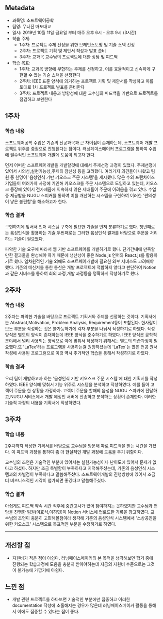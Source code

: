 ## Metadata

- 과목명: 소프트웨어공학
- 팀명: 무너진 마포대교
- 일시: 2019년 10월 11일 금요일 부터 매주 오후 6시 - 오후 9시 (3시간)
- 학습 주제:
  - 1주차: 프로젝트 주제 선정을 위한 브레인스토밍 및 기술 스택 선정
  - 2주차: 프로젝트 기획 및 제안서 작성과 발표 준비
  - 3주차: 교과목 교수님의 프로젝트에 대한 상담 및 피드백
- 학습 목표:
  - 1주차: 교과목 방향에 부합하는 주제를 선정하고, 이를 효율적이고 신속하게 구현할 수 있는 기술 스택을 선정한다
  - 2주차: IEEE 표준 양식에 의거하는 프로젝트 기획 및 제안서를 작성하고 이를 토대로 1차 프로젝트 발표를 준비한다
  - 3주차: 프로젝트 내용과 방향성에 대한 교수님의 피드백을 기반으로 프로젝트를 점검하고 보완한다

## 1주차

### 학습 내용

소프트웨어공학 수업은 기존의 전공과목과 큰 차이점이 존재하는데, 소프트웨어 개발 프로젝트 위주를 중점으로 진행된다는 점이다. 러닝페이스메이커 프로그램을 통하여 수업에 필수적인 소프트웨어 개발에 도움이 되고자 한다.

먼저 어떠한 소프트웨어개발을 개발할것에 대해서 주제선정 과정이 있었다. 주제선정에 있어서 시의성,실현가능성,주제의 참신성 등을 고려했다. 여러가지 의견들이 나왔고 팀원 중 한명이 '음성인식 기반 키오스크 주문 시스템'을 제시했다. 많은 수의 프랜차이즈 기업들이 여러가지 사정에 기인해 키오스크를 주문 시스템으로 도입하고 있는데, 키오스크 등장에 있어서 전자제품에 익숙하지 않은 세대들이 주문에 어려움을 겪고 있다. 수업 중 제공받을 NUGU 스피커를 통하여 이를 개선하는 시스템을 구현하여 이러한 '편의성이 낳은 불편함'을 해소하고자 한다.

### 학습 결과
구현하기에 앞서서 먼저 시스템 구축에 필요한 기술을 먼저 분류하기로 했다. 첫번째로는 음성인식을 활용하는 기술,두번째로는 그러한 음성인식 결과를 바탕으로 주문을 처리하는 기술이 필요했다.

파악한 기술 요구에 따라서 웹 기반 소프트웨어를 개발하기로 했다. 단기간내에 만족할만한 결과물을 완성해야 하기 때문에 생산성이 좋은 Node.js 언어와 React.js를 활용하기로 했다. 일차원적인 기술 외에도 소프트웨어개발에 필요한 외부 서비스도 고려해야 했다. 기존의 메신저를 통한 통신은 개발 프로젝트에 적합하지 않다고 판단하여 Notion과 같은 서비스를 통하여 회의 과정,개발 과정등을 명확하게 작성하기로 했다.

## 2주차

### 학습 내용
2주차는 파악한 기술을 바탕으로 프로젝트 기획서와 주제를 선정하는 것이다. 기획서에는 Abstract,Motivation, Problem Analysis, Requirement등이 포함된다. 한사람이 모든 부분을 작성하는 것은 불가능하기에 각자 부분을 나눠서 작성하기로 하였다. 작성양식은 별도의 양식이 존재하는데 IEEE 양식을 준수하기로 하였다. IEEE 양식은 공학적 분야에서 널리 사용되는 양식으로 이에 맞춰서 작성하기 위해서는 별도의 학습과정이 필요했다.또 'LaTex'라는 프로그램을 사용하는걸 권장하셨는데 'LaTex'는 많은 전공 원서 작성에 사용된 프로그램으로 이것 역시 추가적인 학습을 통해서 작성하기로 하였다.

### 학습 결과
우리 팀이 개발하고자 하는 '음성인식 기반 키오스크 주문 시스템'에 대한 기획서를 작성하였다. IEEE 양식에 맞춰서 기능 위주로 시스템을 분석하고 작성하였다. 예를 들어 고객이 주문을 한 상황을 가정하자. 고객이 주문을 할때의 음성을 NUGU 스피커에 전달하고,NUGU 서비스에서 개발 예정인 서버에 전송하고 분석하는 상황이 존재한다. 이러한 기술적 과정의 내용을 기획서에 작성하였다.

## 3주차

### 학습 내용

2주차까지 작성한 기획서를 바탕으로 교수님을 방문해 따로 피드백을 받는 시간을 가졌다. 이 피드백 과정을 통하여 좀 더 현실적인 개발 과정에 도움을 주기 위함이다.

교수님의 조언은 기술적인 부분에 있어서는 실현가능성이나 난이도에 있어서 문제가 없다고 하셨다. 하지만 조금 특별함이 부족하다고 지적해주셨는데, 기존의 음성인식 시스템과의 차별점이 부족하다고 말씀해주셨다. 소프트웨어개발의 진행방향에 있어서 조금 더 비즈니스적인 시각이 첨가되면 좋겠다고 말씀해주셨다.

### 학습 결과
아쉽게도 피드백 약속 시간 직후에 중간고사가 있어 참여하지는 못하였지만 교수님과 면담을 진행한 팀원(이효식,이하민)이 Notion 서비스에 업로드한 기록을 참고하였다. 교수님의 조언이 충분히 고민해볼점이라 생각해 기존의 음성인식 시스템에서 '소상공인을 위한 키오스크' 시스템으로 목표적인 부분을 수정하기로 하였다.

---

## 개선할 점

- 지원비가 적은 점이 아쉽다. 러닝페이스메이커의 본 목적을 생각해보면 학기 중에 진행되는 학습과정에 도움을 충분히 받아야하는데 지금의 지원비 수준으로는 그것이 불가능에 가깝기에 아쉽다.

## 느낀 점

- 개발 관련 프로젝트를 하다보면 기술적인 부분에만 집중하고 이러한 documentation 작성에 소홀해지는 경우가 많은데 러닝페이스메이커 활동을 통해서 이에도 집중할 수 있다는 점이 좋다.
